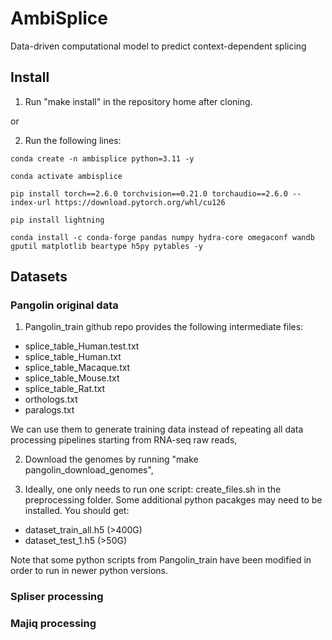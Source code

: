 # AmbiSplice
Data-driven computational model to predict context-dependent splicing

## Install

1. Run "make install" in the repository home after cloning.

or

2. Run the following lines:
```
conda create -n ambisplice python=3.11 -y

conda activate ambisplice

pip install torch==2.6.0 torchvision==0.21.0 torchaudio==2.6.0 --index-url https://download.pytorch.org/whl/cu126

pip install lightning

conda install -c conda-forge pandas numpy hydra-core omegaconf wandb gputil matplotlib beartype h5py pytables -y
```
## Datasets
### Pangolin original data
1. Pangolin_train github repo provides the following intermediate files:
- splice_table_Human.test.txt  
- splice_table_Human.txt  
- splice_table_Macaque.txt  
- splice_table_Mouse.txt  
- splice_table_Rat.txt
- orthologs.txt
- paralogs.txt

We can use them to generate training data instead of repeating all data processing pipelines starting from RNA-seq raw reads,

2. Download the genomes by running "make pangolin_download_genomes",

3. Ideally, one only needs to run one script: create_files.sh in the preprocessing folder. Some additional python pacakges may need to be installed. You should get:
- dataset_train_all.h5 (>400G)
- dataset_test_1.h5 (>50G)

Note that some python scripts from Pangolin_train have been modified in order to run in newer python versions.

### Spliser processing

### Majiq processing

